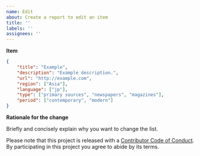 ```yaml
---
name: Edit
about: Create a report to edit an item
title: ''
labels: ''
assignees: ''
---
```


**Item**

```json
{
	"title": "Example",
	"description": "Example description.",
	"url": "http://example.com",
	"region": ["Asia"],
	"language": ["jp"],
	"type": ["primary sources", "newspapers", "magazines"],
	"period": ["contemporary", "modern"]
}
```

**Rationale for the change**

Briefly and concisely explain why you want to change the list.

Please note that this project is released with a
[Contributor Code of Conduct](CODE_OF_CONDUCT.md). By participating in this
project you agree to abide by its terms.
